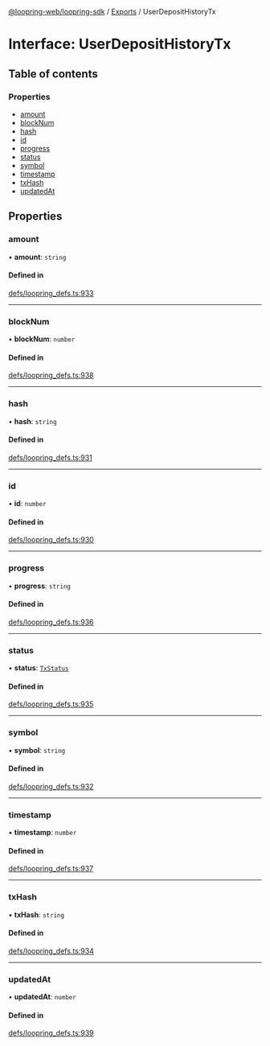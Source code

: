 [@loopring-web/loopring-sdk](../README.md) / [Exports](../modules.md) / UserDepositHistoryTx

# Interface: UserDepositHistoryTx

## Table of contents

### Properties

- [amount](UserDepositHistoryTx.md#amount)
- [blockNum](UserDepositHistoryTx.md#blocknum)
- [hash](UserDepositHistoryTx.md#hash)
- [id](UserDepositHistoryTx.md#id)
- [progress](UserDepositHistoryTx.md#progress)
- [status](UserDepositHistoryTx.md#status)
- [symbol](UserDepositHistoryTx.md#symbol)
- [timestamp](UserDepositHistoryTx.md#timestamp)
- [txHash](UserDepositHistoryTx.md#txhash)
- [updatedAt](UserDepositHistoryTx.md#updatedat)

## Properties

### amount

• **amount**: `string`

#### Defined in

[defs/loopring_defs.ts:933](https://github.com/Loopring/loopring_sdk/blob/904c903/src/defs/loopring_defs.ts#L933)

___

### blockNum

• **blockNum**: `number`

#### Defined in

[defs/loopring_defs.ts:938](https://github.com/Loopring/loopring_sdk/blob/904c903/src/defs/loopring_defs.ts#L938)

___

### hash

• **hash**: `string`

#### Defined in

[defs/loopring_defs.ts:931](https://github.com/Loopring/loopring_sdk/blob/904c903/src/defs/loopring_defs.ts#L931)

___

### id

• **id**: `number`

#### Defined in

[defs/loopring_defs.ts:930](https://github.com/Loopring/loopring_sdk/blob/904c903/src/defs/loopring_defs.ts#L930)

___

### progress

• **progress**: `string`

#### Defined in

[defs/loopring_defs.ts:936](https://github.com/Loopring/loopring_sdk/blob/904c903/src/defs/loopring_defs.ts#L936)

___

### status

• **status**: [`TxStatus`](../enums/TxStatus.md)

#### Defined in

[defs/loopring_defs.ts:935](https://github.com/Loopring/loopring_sdk/blob/904c903/src/defs/loopring_defs.ts#L935)

___

### symbol

• **symbol**: `string`

#### Defined in

[defs/loopring_defs.ts:932](https://github.com/Loopring/loopring_sdk/blob/904c903/src/defs/loopring_defs.ts#L932)

___

### timestamp

• **timestamp**: `number`

#### Defined in

[defs/loopring_defs.ts:937](https://github.com/Loopring/loopring_sdk/blob/904c903/src/defs/loopring_defs.ts#L937)

___

### txHash

• **txHash**: `string`

#### Defined in

[defs/loopring_defs.ts:934](https://github.com/Loopring/loopring_sdk/blob/904c903/src/defs/loopring_defs.ts#L934)

___

### updatedAt

• **updatedAt**: `number`

#### Defined in

[defs/loopring_defs.ts:939](https://github.com/Loopring/loopring_sdk/blob/904c903/src/defs/loopring_defs.ts#L939)
